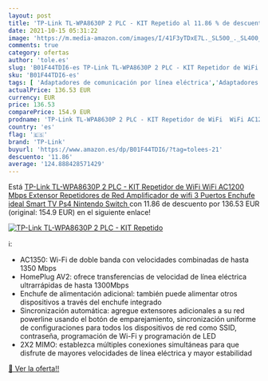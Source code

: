 ```yaml
---
layout: post
title: 'TP-Link TL-WPA8630P 2 PLC - KIT Repetido al 11.86 % de descuento'
date: 2021-10-15 05:31:22
image: 'https://m.media-amazon.com/images/I/41F3yTDxE7L._SL500_._SL400_.jpg'
comments: true
category: ofertas
author: 'tole.es'
slug: 'B01F44TDI6-es TP-Link TL-WPA8630P 2 PLC - KIT Repetidor de WiFi WiFi...'
sku: 'B01F44TDI6-es'
tags: [ 'Adaptadores de comunicación por línea eléctrica','Adaptadores de red','Dispositivos de red','Informática','smart','tp-link','tv', ]
actualPrice: 136.53 EUR
currency: EUR
price: 136.53
comparePrice: 154.9 EUR
prodname: 'TP-Link TL-WPA8630P 2 PLC - KIT Repetidor de WiFi  WiFi AC1200 Mbps  Extensor  Repetidores de Red  Amplificador de wifi  3 Puertos  Enchufe  ideal Smart TV  Ps4  Nintendo Switch '
country: 'es'
flag: '🇪🇸'
brand: 'TP-Link'
buyurl: 'https://www.amazon.es/dp/B01F44TDI6/?tag=tolees-21'
descuento: '11.86'
average: '124.888428571429'
---
```


Está [TP-Link TL-WPA8630P 2 PLC - KIT Repetidor de WiFi  WiFi AC1200 Mbps  Extensor  Repetidores de Red  Amplificador de wifi  3 Puertos  Enchufe  ideal Smart TV  Ps4  Nintendo Switch ](https://www.amazon.es/dp/B01F44TDI6/?tag=tolees-21) con 11.86 de descuento por 136.53 EUR (original: 154.9 EUR) en el siguiente enlace!

[![TP-Link TL-WPA8630P 2 PLC - KIT Repetido](https://m.media-amazon.com/images/I/41F3yTDxE7L._SL500_._SL400_.jpg)](https://www.amazon.es/dp/B01F44TDI6/?tag=tolees-21)

ℹ️:

- AC1350: Wi-Fi de doble banda con velocidades combinadas de hasta 1350 Mbps
- HomePlug AV2: ofrece transferencias de velocidad de línea eléctrica ultrarrápidas de hasta 1300Mbps
- Enchufe de alimentación adicional: también puede alimentar otros dispositivos a través del enchufe integrado
- Sincronización automática: agregue extensores adicionales a su red powerline usando el botón de emparejamiento, sincronización uniforme de configuraciones para todos los dispositivos de red como SSID, contraseña, programación de Wi-Fi y programación de LED
- 2X2 MIMO: establezca múltiples conexiones simultáneas para que disfrute de mayores velocidades de línea eléctrica y mayor estabilidad

[🛒 Ver la oferta!!](https://www.amazon.es/dp/B01F44TDI6/?tag=tolees-21)
